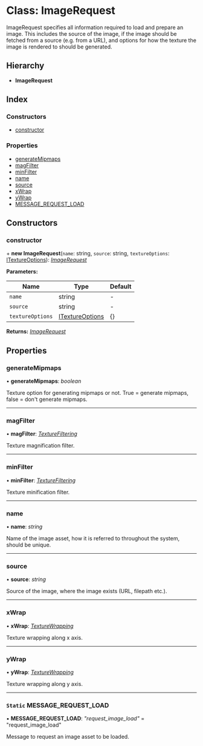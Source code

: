 
# Class: ImageRequest

ImageRequest specifies all information required to load and prepare an image.
This includes the source of the image, if the image should be fetched from a
source (e.g. from a URL), and options for how the texture the image is
rendered to should be generated.

## Hierarchy

* **ImageRequest**

## Index

### Constructors

* [constructor](imagerequest.md#constructor)

### Properties

* [generateMipmaps](imagerequest.md#generatemipmaps)
* [magFilter](imagerequest.md#magfilter)
* [minFilter](imagerequest.md#minfilter)
* [name](imagerequest.md#name)
* [source](imagerequest.md#source)
* [xWrap](imagerequest.md#xwrap)
* [yWrap](imagerequest.md#ywrap)
* [MESSAGE_REQUEST_LOAD](imagerequest.md#static-message_request_load)

## Constructors

###  constructor

\+ **new ImageRequest**(`name`: string, `source`: string, `textureOptions`: [ITextureOptions](../interfaces/itextureoptions.md)): *[ImageRequest](imagerequest.md)*

**Parameters:**

Name | Type | Default |
------ | ------ | ------ |
`name` | string | - |
`source` | string | - |
`textureOptions` | [ITextureOptions](../interfaces/itextureoptions.md) | {} |

**Returns:** *[ImageRequest](imagerequest.md)*

## Properties

###  generateMipmaps

• **generateMipmaps**: *boolean*

Texture option for generating mipmaps or not.
True = generate mipmaps, false = don't generate mipmaps.

___

###  magFilter

• **magFilter**: *[TextureFiltering](../enums/texturefiltering.md)*

Texture magnification filter.

___

###  minFilter

• **minFilter**: *[TextureFiltering](../enums/texturefiltering.md)*

Texture minification filter.

___

###  name

• **name**: *string*

Name of the image asset, how it is referred to throughout the system,
should be unique.

___

###  source

• **source**: *string*

Source of the image, where the image exists (URL, filepath etc.).

___

###  xWrap

• **xWrap**: *[TextureWrapping](../enums/texturewrapping.md)*

Texture wrapping along x axis.

___

###  yWrap

• **yWrap**: *[TextureWrapping](../enums/texturewrapping.md)*

Texture wrapping along y axis.

___

### `Static` MESSAGE_REQUEST_LOAD

▪ **MESSAGE_REQUEST_LOAD**: *"request_image_load"* = "request_image_load"

Message to request an image asset to be loaded.
